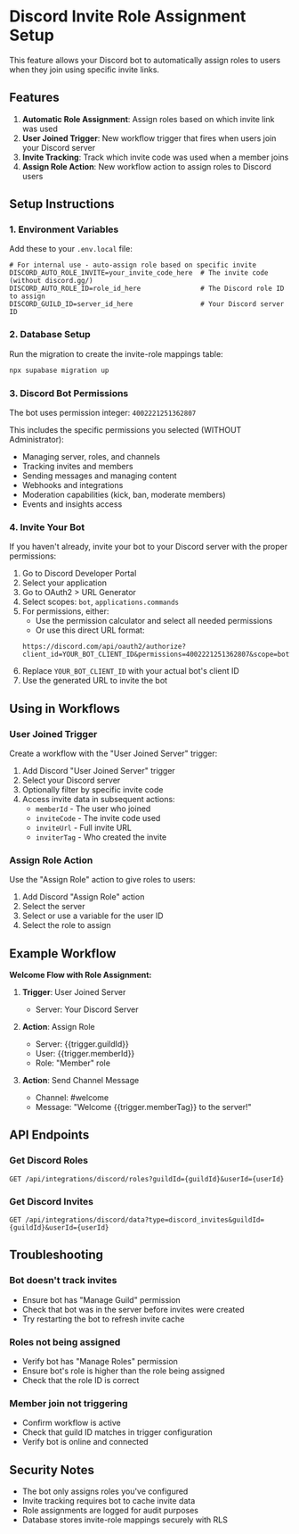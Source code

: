# Discord Invite Role Assignment Setup

This feature allows your Discord bot to automatically assign roles to users when they join using specific invite links.

## Features

1. **Automatic Role Assignment**: Assign roles based on which invite link was used
2. **User Joined Trigger**: New workflow trigger that fires when users join your Discord server
3. **Invite Tracking**: Track which invite code was used when a member joins
4. **Assign Role Action**: New workflow action to assign roles to Discord users

## Setup Instructions

### 1. Environment Variables

Add these to your `.env.local` file:

```env
# For internal use - auto-assign role based on specific invite
DISCORD_AUTO_ROLE_INVITE=your_invite_code_here  # The invite code (without discord.gg/)
DISCORD_AUTO_ROLE_ID=role_id_here               # The Discord role ID to assign
DISCORD_GUILD_ID=server_id_here                 # Your Discord server ID
```

### 2. Database Setup

Run the migration to create the invite-role mappings table:

```bash
npx supabase migration up
```

### 3. Discord Bot Permissions

The bot uses permission integer: `4002221251362807`

This includes the specific permissions you selected (WITHOUT Administrator):
- Managing server, roles, and channels
- Tracking invites and members
- Sending messages and managing content
- Webhooks and integrations
- Moderation capabilities (kick, ban, moderate members)
- Events and insights access

### 4. Invite Your Bot

If you haven't already, invite your bot to your Discord server with the proper permissions:

1. Go to Discord Developer Portal
2. Select your application
3. Go to OAuth2 > URL Generator
4. Select scopes: `bot`, `applications.commands`
5. For permissions, either:
   - Use the permission calculator and select all needed permissions
   - Or use this direct URL format:
   ```
   https://discord.com/api/oauth2/authorize?client_id=YOUR_BOT_CLIENT_ID&permissions=4002221251362807&scope=bot%20applications.commands
   ```
6. Replace `YOUR_BOT_CLIENT_ID` with your actual bot's client ID
7. Use the generated URL to invite the bot

## Using in Workflows

### User Joined Trigger

Create a workflow with the "User Joined Server" trigger:

1. Add Discord "User Joined Server" trigger
2. Select your Discord server
3. Optionally filter by specific invite code
4. Access invite data in subsequent actions:
   - `memberId` - The user who joined
   - `inviteCode` - The invite code used
   - `inviteUrl` - Full invite URL
   - `inviterTag` - Who created the invite

### Assign Role Action

Use the "Assign Role" action to give roles to users:

1. Add Discord "Assign Role" action
2. Select the server
3. Select or use a variable for the user ID
4. Select the role to assign

## Example Workflow

**Welcome Flow with Role Assignment:**

1. **Trigger**: User Joined Server
   - Server: Your Discord Server

2. **Action**: Assign Role
   - Server: {{trigger.guildId}}
   - User: {{trigger.memberId}}
   - Role: "Member" role

3. **Action**: Send Channel Message
   - Channel: #welcome
   - Message: "Welcome {{trigger.memberTag}} to the server!"

## API Endpoints

### Get Discord Roles
```
GET /api/integrations/discord/roles?guildId={guildId}&userId={userId}
```

### Get Discord Invites
```
GET /api/integrations/discord/data?type=discord_invites&guildId={guildId}&userId={userId}
```

## Troubleshooting

### Bot doesn't track invites
- Ensure bot has "Manage Guild" permission
- Check that bot was in the server before invites were created
- Try restarting the bot to refresh invite cache

### Roles not being assigned
- Verify bot has "Manage Roles" permission
- Ensure bot's role is higher than the role being assigned
- Check that the role ID is correct

### Member join not triggering
- Confirm workflow is active
- Check that guild ID matches in trigger configuration
- Verify bot is online and connected

## Security Notes

- The bot only assigns roles you've configured
- Invite tracking requires bot to cache invite data
- Role assignments are logged for audit purposes
- Database stores invite-role mappings securely with RLS